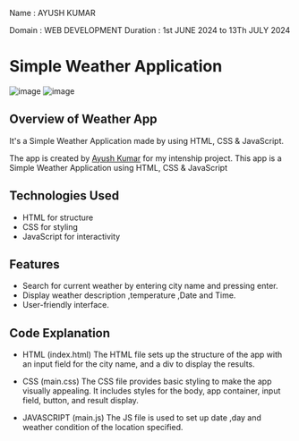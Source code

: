 Name : AYUSH KUMAR 

Domain : WEB DEVELOPMENT 
Duration : 1st JUNE 2024 to 13Th JULY 2024

# Simple Weather Application
![image](https://github.com/INSVikrant54/CODTECH-Task_2/assets/170170307/616f9ebd-34fc-4c66-a65f-ae17c2defa43)
![image](https://github.com/INSVikrant54/CODTECH-Task_2/assets/170170307/410ef467-d141-4056-85a7-eae4feb4e0e8)


## Overview of Weather App

It's a  Simple Weather Application made by using HTML, CSS & JavaScript.

The app is created by [Ayush Kumar](https://www.linkedin.com/in/insvikrant54/) for my intenship project.
This app is a Simple Weather Application using HTML, CSS &amp; JavaScript


## Technologies Used
- HTML for structure
- CSS for styling
- JavaScript for interactivity

## Features
- Search for current weather by entering city name and pressing enter.
- Display weather description ,temperature ,Date and Time.
- User-friendly interface.


## Code Explanation

- HTML (index.html)
    The HTML file sets up the structure of the app with an input field for the city name, and a div to display the results.

- CSS (main.css)
    The CSS file provides basic styling to make the app visually appealing. It includes styles for the body, app container, input field, button, and result display.

- JAVASCRIPT (main.js)
    The JS file is used to set up date ,day and weather condition of the location specified.



